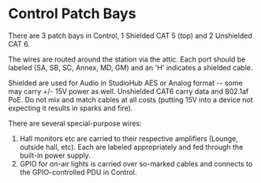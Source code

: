 # Control Patch Bays

There are 3 patch bays in Control, 1 Shielded CAT 5 (top) and 2 Unshielded CAT 6.

The wires are routed around the station via the attic. Each port should be labeled (SA, SB, SC, Annex, MD, GM) and an 'H' indicates a shielded cable.

Shielded are used for Audio in StudioHub AES or Analog format -- some may carry +/- 15V power as well. Unshielded CAT6 carry data and 802.1af PoE. Do not mix and match cables at all costs (putting 15V into a device not expecting it results in sparks and fire).

There are several special-purpose wires:

1. Hall monitors etc are carried to their respective amplifiers (Lounge, outside hall, etc). Each are labeled appropriately and fed through the built-in power supply.
2. GPIO for on-air lights is carried over so-marked cables and connects to the GPIO-controlled PDU in Control.
